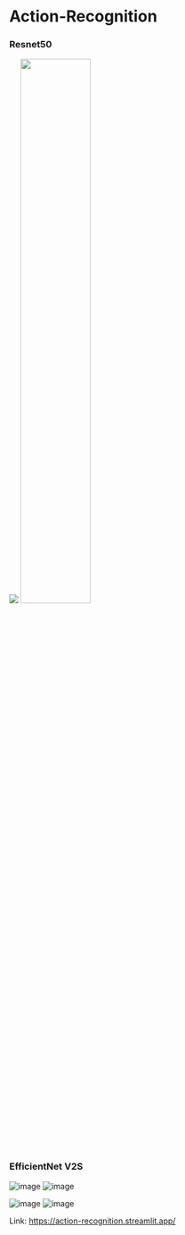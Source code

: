 # Action-Recognition

### Resnet50
<p>
  <img src="https://github.com/user-attachments/assets/ca3dc5a9-bf40-43b1-b950-997b571bdbf6" style="width: 50%, display: inline-block;" />
  <img src="https://github.com/user-attachments/assets/0d0b2d2b-60e2-4dc9-8651-9e313febf5c1" style="width: 50%; display: inline-block;" />
</p>

### EfficientNet V2S
![image](https://github.com/user-attachments/assets/5ccc0570-70e3-496d-8c19-b876721f41e1) ![image](https://github.com/user-attachments/assets/6353b9d6-e4f3-48a4-a2de-2eb2249aa125)

![image](https://github.com/user-attachments/assets/524991f8-7aa8-49ae-8faf-271bd59115ac)
![image](https://github.com/user-attachments/assets/7d45ae52-115e-4cb4-a7cf-b404e86bdb1d)

Link: https://action-recognition.streamlit.app/
